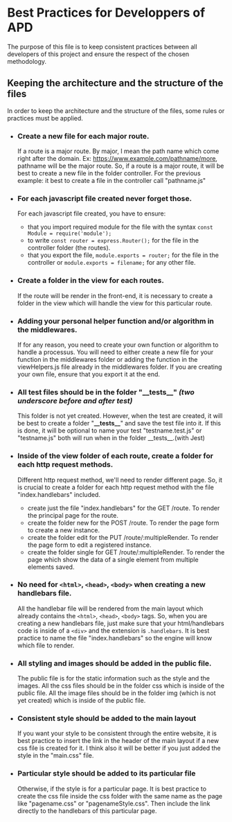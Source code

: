 # Best Practices for Developpers of APD

  The purpose of this file is to keep consistent practices between all developers of this project and ensure the respect of the chosen
methodology.

## Keeping the architecture and the structure of the files

  In order to keep the architecture and the structure of the files, some rules or practices must be applied.
  
  * ### Create a new file for each major route.
      If a route is a major route. By major, I mean the path name which come right after the domain.
      Ex: https://www.example.com/pathname/more, pathname will be the major route. So, if a route is a major
      route, it will be best to create a new file in the folder controller. 
      For the previous example: it best to create a file in the controller call "pathname.js"
      
  * ### For each javascript file created never forget those.
      For each javascript file created, you have to ensure:
       -  that you import required module for the file with the syntax `const Module = require('module');`
       -  to write  `const router = express.Router();`  for the file in the controller folder (the routes).
       -  that you export the file, `module.exports = router;` for the file in the controller or 
          `module.exports = filename;` for any other file.
          
  * ### Create a folder in the view for each routes.
      If the route will be render in the front-end, it is necessary to create a folder in the view which will handle
      the view for this particular route.
      
  * ### Adding your personal helper function and/or algorithm in the middlewares.
      If for any reason, you need to create your own function or algorithm to handle a processus. You will need to either
      create a new file for your function in the middlewares folder or adding the function in the viewHelpers.js file
      already in the middlewares folder. If you are creating your own file, ensure that you export it at the end.
      
  * ### All test files should be in the folder "\_\_tests\_\_" _(two underscore before and after test)_
      This folder is not yet created. However, when the test are created, it will be best to create a folder "__\_\_tests\_\___" and 
      save the test file into it. If this is done, it will be optional to name your test "testname.test.js" or "testname.js"
      both will run when in the folder \_\_tests\_\_.(with Jest)
      
  * ### Inside of the view folder of each route, create a folder for each http request methods.
       Different http request method, we'll need to render different page. So, it is crucial to create a folder for each
       http request method with the file "index.handlebars" included.
       - create just the file "index.handlebars" for the GET /route. To render the principal page for the route.
       - create the folder new for the POST /route. To render the page form to create a new instance.
       - create the folder edit for the PUT /route/:multipleRender. To render the page form to edit a registered instance.
       - create the folder single for GET /route/:multipleRender. To render the page which show the data of a single element from
         multiple elements saved.
         
  * ### No need for `<html>`, `<head>`, `<body>` when creating a new handlebars file.
      All the handlebar file will be rendered from the main layout which already contains the `<html>`, `<head>`, `<body>` tags.
      So, when you are creating a new handlebars file, just make sure that your html/handlebars code is inside of a `<div>` and the
      extension is `.handlebars`. It is best practice to name the file "index.handlebars" so the engine will know which file to render.
      
  * ### All styling and images should be added in the public file.
      The public file is for the static information such as the style and the images. All the css files should be in the folder css 
      which is inside of the public file. All the image files should be in the folder img (which is not yet created) which is inside
      of the public file. 
      
 * ### Consistent style should be added to the main layout
      If you want your style to be consistent through the entire website, it is best practice to insert the link in the header of
      the main layout if a new css file is created for it. I think also it will be better if you just added the style in the "main.css"
      file.
      
 * ### Particular style should be added to its particular file
      Otherwise, if the style is for a particular page. It is best practice to create the css file inside the css folder with the same 
      name as the page like "pagename.css" or "pagenameStyle.css". Then include the link directly to the handlebars of this particular
      page.
